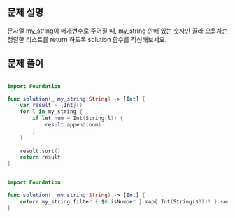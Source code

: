 ## 문제 설명
문자열 my_string이 매개변수로 주어질 때, my_string 안에 있는 숫자만 골라 오름차순 정렬한 리스트를 return 하도록 solution 함수를 작성해보세요.
<br>

## 문제 풀이

```swift

import Foundation

func solution(_ my_string:String) -> [Int] {
    var result = [Int]()
    for l in my_string {
        if let num = Int(String(l)) {
            result.append(num)
        }
    }
    
    result.sort()
    return result
}
```

```swift

import Foundation

func solution(_ my_string:String) -> [Int] {
    return my_string.filter { $0.isNumber }.map{ Int(String($0))! }.sorted()
}
```